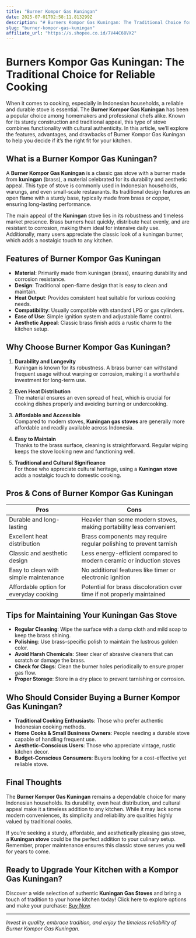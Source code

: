 ```yaml
---
title: "Burner Kompor Gas Kuningan"
date: 2025-07-01T02:58:11.813299Z
description: "# Burners Kompor Gas Kuningan: The Traditional Choice for Reliable Cooking..."
slug: "burner-kompor-gas-kuningan"
affiliate_url: "https://s.shopee.co.id/7V44C68VX2"
---
```

# Burners Kompor Gas Kuningan: The Traditional Choice for Reliable Cooking

When it comes to cooking, especially in Indonesian households, a reliable and durable stove is essential. The **Burner Kompor Gas Kuningan** has been a popular choice among homemakers and professional chefs alike. Known for its sturdy construction and traditional appeal, this type of stove combines functionality with cultural authenticity. In this article, we’ll explore the features, advantages, and drawbacks of Burner Kompor Gas Kuningan to help you decide if it’s the right fit for your kitchen.

## What is a Burner Kompor Gas Kuningan?

A **Burner Kompor Gas Kuningan** is a classic gas stove with a burner made from **kuningan** (brass), a material celebrated for its durability and aesthetic appeal. This type of stove is commonly used in Indonesian households, warungs, and even small-scale restaurants. Its traditional design features an open flame with a sturdy base, typically made from brass or copper, ensuring long-lasting performance.

The main appeal of the **Kuningan** stove lies in its robustness and timeless market presence. Brass burners heat quickly, distribute heat evenly, and are resistant to corrosion, making them ideal for intensive daily use. Additionally, many users appreciate the classic look of a kuningan burner, which adds a nostalgic touch to any kitchen.

## Features of Burner Kompor Gas Kuningan

- **Material**: Primarily made from kuningan (brass), ensuring durability and corrosion resistance.
- **Design**: Traditional open-flame design that is easy to clean and maintain.
- **Heat Output**: Provides consistent heat suitable for various cooking needs.
- **Compatibility**: Usually compatible with standard LPG or gas cylinders.
- **Ease of Use**: Simple ignition system and adjustable flame control.
- **Aesthetic Appeal**: Classic brass finish adds a rustic charm to the kitchen setup.

## Why Choose Burner Kompor Gas Kuningan?

1. **Durability and Longevity**  
Kuningan is known for its robustness. A brass burner can withstand frequent usage without warping or corrosion, making it a worthwhile investment for long-term use.

2. **Even Heat Distribution**  
The material ensures an even spread of heat, which is crucial for cooking dishes properly and avoiding burning or undercooking.

3. **Affordable and Accessible**  
Compared to modern stoves, **Kuningan gas stoves** are generally more affordable and readily available across Indonesia.

4. **Easy to Maintain**  
Thanks to the brass surface, cleaning is straightforward. Regular wiping keeps the stove looking new and functioning well.

5. **Traditional and Cultural Significance**  
For those who appreciate cultural heritage, using a **Kuningan stove** adds a nostalgic touch to domestic cooking.

## Pros & Cons of Burner Kompor Gas Kuningan

| **Pros** | **Cons** |
|----------------------------|--------------------------------------------------|
| Durable and long-lasting | Heavier than some modern stoves, making portability less convenient |
| Excellent heat distribution | Brass components may require regular polishing to prevent tarnish |
| Classic and aesthetic design | Less energy-efficient compared to modern ceramic or induction stoves |
| Easy to clean with simple maintenance | No additional features like timer or electronic ignition |
| Affordable option for everyday cooking | Potential for brass discoloration over time if not properly maintained |

## Tips for Maintaining Your Kuningan Gas Stove

- **Regular Cleaning**: Wipe the surface with a damp cloth and mild soap to keep the brass shining.
- **Polishing**: Use brass-specific polish to maintain the lustrous golden color.
- **Avoid Harsh Chemicals**: Steer clear of abrasive cleaners that can scratch or damage the brass.
- **Check for Clogs**: Clean the burner holes periodically to ensure proper gas flow.
- **Proper Storage**: Store in a dry place to prevent tarnishing or corrosion.

## Who Should Consider Buying a Burner Kompor Gas Kuningan?

- **Traditional Cooking Enthusiasts**: Those who prefer authentic Indonesian cooking methods.
- **Home Cooks & Small Business Owners**: People needing a durable stove capable of handling frequent use.
- **Aesthetic-Conscious Users**: Those who appreciate vintage, rustic kitchen decor.
- **Budget-Conscious Consumers**: Buyers looking for a cost-effective yet reliable stove.

## Final Thoughts

The **Burner Kompor Gas Kuningan** remains a dependable choice for many Indonesian households. Its durability, even heat distribution, and cultural appeal make it a timeless addition to any kitchen. While it may lack some modern conveniences, its simplicity and reliability are qualities highly valued by traditional cooks.

If you’re seeking a sturdy, affordable, and aesthetically pleasing gas stove, a **Kuningan stove** could be the perfect addition to your culinary setup. Remember, proper maintenance ensures this classic stove serves you well for years to come.

## Ready to Upgrade Your Kitchen with a Kompor Gas Kuningan?

Discover a wide selection of authentic **Kuningan Gas Stoves** and bring a touch of tradition to your home kitchen today! Click here to explore options and make your purchase: [Buy Now](https://s.shopee.co.id/7V44C68VX2).

---

*Invest in quality, embrace tradition, and enjoy the timeless reliability of Burner Kompor Gas Kuningan.*